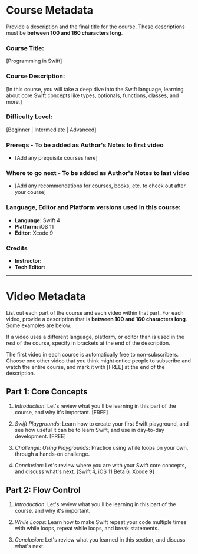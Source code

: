 # Course Metadata

Provide a description and the final title for the course. These descriptions must be **between 100 and 160 characters long**.

### Course Title: 
[Programming in Swift]

### Course Description:
[In this course, you will take a deep dive into the Swift language, learning about core Swift concepts like types, optionals, functions, classes, and more.]

### Difficulty Level:
[Beginner | Intermediate | Advanced]

### Prereqs - To be added as Author's Notes to first video
* [Add any prequisite courses here]

### Where to go next - To be added as Author's Notes to last video
* [Add any recommendations for courses, books, etc. to check out after your course]

### Language, Editor and Platform versions used in this course:

* **Language:** Swift 4  
* **Platform:** iOS 11
* **Editor**: Xcode 9

### Credits
* **Instructor:**
* **Tech Editor:**

-----

# Video Metadata

List out each part of the course and each video within that part. For each video, provide a description that is **between 100 and 160 characters long**. Some examples are below.

If a video uses a different language, platform, or editor than is used in the rest of the course, specify in brackets at the end of the description.

The first video in each course is automatically free to non-subscribers. Choose one other video that you think might entice people to subscribe and watch the entire course, and mark it with [FREE] at the end of the description.

## Part 1: Core Concepts

1. *Introduction*: Let's review what you'll be learning in this part of the course, and why it's important. [FREE]

2. *Swift Playgrounds*: Learn how to create your first Swift playground, and see how useful it can be to learn Swift, and use in day-to-day development. [FREE]

3. *Challenge: Using Playgrounds*: Practice using while loops on your own, through a hands-on challenge.

4. *Conclusion*: Let's review where you are with your Swift core concepts, and discuss what's next. [Swift 4, iOS 11 Beta 6, Xcode 9]

## Part 2: Flow Control

1. *Introduction*: Let's review what you'll be learning in this part of the course, and why it's important.

2. *While Loops*: Learn how to make Swift repeat your code multiple times with while loops, repeat while loops, and break statements.

3. *Conclusion*: Let's review what you learned in this section, and discuss what's next.


